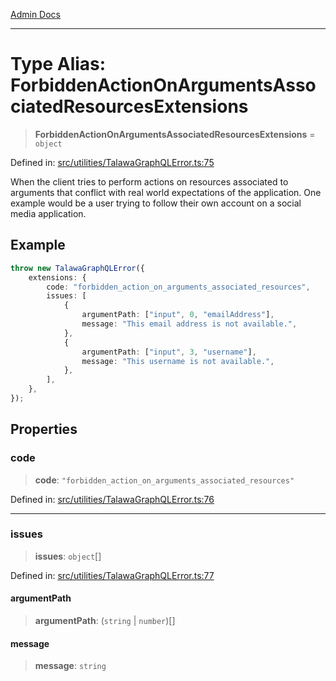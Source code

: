 [Admin Docs](/)

***

# Type Alias: ForbiddenActionOnArgumentsAssociatedResourcesExtensions

> **ForbiddenActionOnArgumentsAssociatedResourcesExtensions** = `object`

Defined in: [src/utilities/TalawaGraphQLError.ts:75](https://github.com/PurnenduMIshra129th/talawa-api/blob/89904a627ec60a3b378f6b033f4255df4e9e59ab/src/utilities/TalawaGraphQLError.ts#L75)

When the client tries to perform actions on resources associated to arguments that conflict with real world expectations of the application. One example would be a user trying to follow their own account on a social media application.

## Example

```ts
throw new TalawaGraphQLError({
	extensions: {
		code: "forbidden_action_on_arguments_associated_resources",
		issues: [
			{
				argumentPath: ["input", 0, "emailAddress"],
				message: "This email address is not available.",
			},
			{
				argumentPath: ["input", 3, "username"],
				message: "This username is not available.",
			},
		],
	},
});
```

## Properties

### code

> **code**: `"forbidden_action_on_arguments_associated_resources"`

Defined in: [src/utilities/TalawaGraphQLError.ts:76](https://github.com/PurnenduMIshra129th/talawa-api/blob/89904a627ec60a3b378f6b033f4255df4e9e59ab/src/utilities/TalawaGraphQLError.ts#L76)

***

### issues

> **issues**: `object`[]

Defined in: [src/utilities/TalawaGraphQLError.ts:77](https://github.com/PurnenduMIshra129th/talawa-api/blob/89904a627ec60a3b378f6b033f4255df4e9e59ab/src/utilities/TalawaGraphQLError.ts#L77)

#### argumentPath

> **argumentPath**: (`string` \| `number`)[]

#### message

> **message**: `string`
